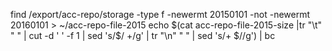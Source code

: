 find /export/acc-repo/storage -type f -newermt 20150101 -not -newermt 20160101 > ~/acc-repo-file-2015
echo $(cat acc-repo-file-2015-size   |tr "\t" " " | cut -d ' ' -f 1 | sed 's/$/ \+/g' | tr "\n" " " | sed 's/+ $//g') |  bc

